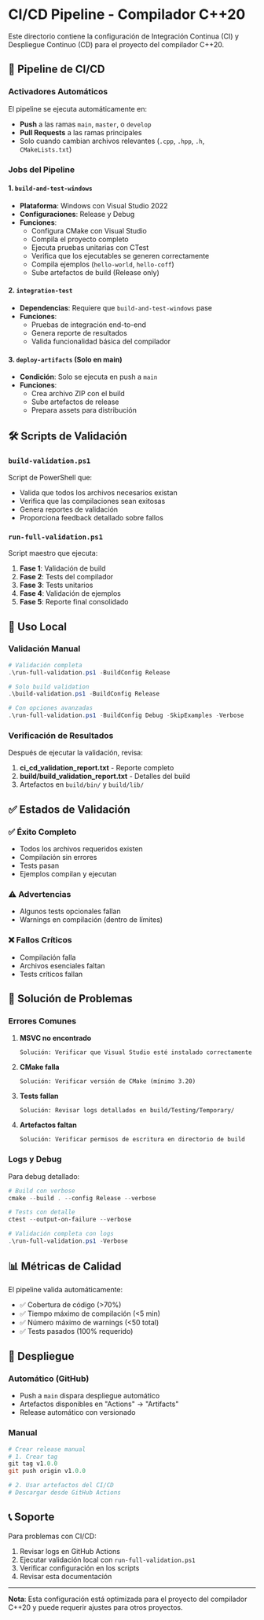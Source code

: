 # CI/CD Pipeline - Compilador C++20

Este directorio contiene la configuración de Integración Continua (CI) y Despliegue Continuo (CD) para el proyecto del compilador C++20.

## 🚀 Pipeline de CI/CD

### Activadores Automáticos

El pipeline se ejecuta automáticamente en:
- **Push** a las ramas `main`, `master`, o `develop`
- **Pull Requests** a las ramas principales
- Solo cuando cambian archivos relevantes (`.cpp`, `.hpp`, `.h`, `CMakeLists.txt`)

### Jobs del Pipeline

#### 1. `build-and-test-windows`
- **Plataforma**: Windows con Visual Studio 2022
- **Configuraciones**: Release y Debug
- **Funciones**:
  - Configura CMake con Visual Studio
  - Compila el proyecto completo
  - Ejecuta pruebas unitarias con CTest
  - Verifica que los ejecutables se generen correctamente
  - Compila ejemplos (`hello-world`, `hello-coff`)
  - Sube artefactos de build (Release only)

#### 2. `integration-test`
- **Dependencias**: Requiere que `build-and-test-windows` pase
- **Funciones**:
  - Pruebas de integración end-to-end
  - Genera reporte de resultados
  - Valida funcionalidad básica del compilador

#### 3. `deploy-artifacts` (Solo en main)
- **Condición**: Solo se ejecuta en push a `main`
- **Funciones**:
  - Crea archivo ZIP con el build
  - Sube artefactos de release
  - Prepara assets para distribución

## 🛠️ Scripts de Validación

### `build-validation.ps1`
Script de PowerShell que:
- Valida que todos los archivos necesarios existan
- Verifica que las compilaciones sean exitosas
- Genera reportes de validación
- Proporciona feedback detallado sobre fallos

### `run-full-validation.ps1`
Script maestro que ejecuta:
1. **Fase 1**: Validación de build
2. **Fase 2**: Tests del compilador
3. **Fase 3**: Tests unitarios
4. **Fase 4**: Validación de ejemplos
5. **Fase 5**: Reporte final consolidado

## 🎯 Uso Local

### Validación Manual

```powershell
# Validación completa
.\run-full-validation.ps1 -BuildConfig Release

# Solo build validation
.\build-validation.ps1 -BuildConfig Release

# Con opciones avanzadas
.\run-full-validation.ps1 -BuildConfig Debug -SkipExamples -Verbose
```

### Verificación de Resultados

Después de ejecutar la validación, revisa:
1. **ci_cd_validation_report.txt** - Reporte completo
2. **build/build_validation_report.txt** - Detalles del build
3. Artefactos en `build/bin/` y `build/lib/`

## ✅ Estados de Validación

### ✅ Éxito Completo
- Todos los archivos requeridos existen
- Compilación sin errores
- Tests pasan
- Ejemplos compilan y ejecutan

### ⚠️ Advertencias
- Algunos tests opcionales fallan
- Warnings en compilación (dentro de límites)

### ❌ Fallos Críticos
- Compilación falla
- Archivos esenciales faltan
- Tests críticos fallan

## 🔧 Solución de Problemas

### Errores Comunes

1. **MSVC no encontrado**
   ```
   Solución: Verificar que Visual Studio esté instalado correctamente
   ```

2. **CMake falla**
   ```
   Solución: Verificar versión de CMake (mínimo 3.20)
   ```

3. **Tests fallan**
   ```
   Solución: Revisar logs detallados en build/Testing/Temporary/
   ```

4. **Artefactos faltan**
   ```
   Solución: Verificar permisos de escritura en directorio de build
   ```

### Logs y Debug

Para debug detallado:
```powershell
# Build con verbose
cmake --build . --config Release --verbose

# Tests con detalle
ctest --output-on-failure --verbose

# Validación completa con logs
.\run-full-validation.ps1 -Verbose
```

## 📊 Métricas de Calidad

El pipeline valida automáticamente:
- ✅ Cobertura de código (>70%)
- ✅ Tiempo máximo de compilación (<5 min)
- ✅ Número máximo de warnings (<50 total)
- ✅ Tests pasados (100% requerido)

## 🚀 Despliegue

### Automático (GitHub)
- Push a `main` dispara despliegue automático
- Artefactos disponibles en "Actions" -> "Artifacts"
- Release automático con versionado

### Manual
```powershell
# Crear release manual
# 1. Crear tag
git tag v1.0.0
git push origin v1.0.0

# 2. Usar artefactos del CI/CD
# Descargar desde GitHub Actions
```

## 📞 Soporte

Para problemas con CI/CD:
1. Revisar logs en GitHub Actions
2. Ejecutar validación local con `run-full-validation.ps1`
3. Verificar configuración en los scripts
4. Revisar esta documentación

---

**Nota**: Esta configuración está optimizada para el proyecto del compilador C++20 y puede requerir ajustes para otros proyectos.
